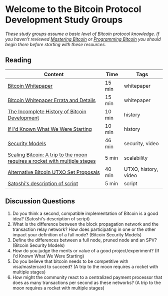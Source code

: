 # Welcome to the Bitcoin Protocol Development Study Groups

*These study groups assume a basic level of Bitcoin protocol knowledge. If you haven't reviewed [Mastering Bitcoin](https://github.com/bitcoinbook/bitcoinbook) or [Programming Bitcoin](https://github.com/jimmysong/programmingbitcoin) you should begin there before starting with these resources.*

## Reading

| Content                                                                                       | Time  | Tags                    |
|-----------------------------------------------------------------------------------------------|-------|-------------------------|
[Bitcoin Whitepaper](https://bitcoin.org/bitcoin.pdf) | 15 min | whitepaper |
[Bitcoin Whitepaper Errata and Details](https://gist.github.com/harding/dabea3d83c695e6b937bf090eddf2bb3) | 15 min | whitepaper |
[The Incomplete History of Bitcoin Development](https://b10c.me/blog/004-the-incomplete-history-of-bitcoin-development/) | 10 min | history |
[If I'd Known What We Were Starting](https://www.linkedin.com/pulse/id-known-what-we-were-starting-ray-dillinger/) | 10 min | history |
[Security Models](https://youtu.be/6gGcS4N5Rg4) | 46 min | security, video |
[Scaling Bitcoin: A trip to the moon requires a rocket with multiple stages](https://www.reddit.com/r/Bitcoin/comments/438hx0/a_trip_to_the_moon_requires_a_rocket_with/) | 5 min | scalability |
[Alternative Bitcoin UTXO Set Proposals](https://youtu.be/F3BCP0wiYOw) | 40 min | UTXO, history, video |
[Satoshi's description of script](https://satoshi.nakamotoinstitute.org/posts/bitcointalk/126/) | 5 min | script |

## Discussion Questions

1. Do you think a second, compatible implementation of Bitcoin is a good idea? (Satoshi's description of script)
1. What is the difference between the block propagation network and the transaction relay network? How does participating in one or the other impact your definition of a full node? (Bitcoin Security Models)
1. Define the differences between a full node, pruned node and an SPV? (Bitcoin Security Models)
1. How do you judge the merits or value of a good project/experiment? (If I'd Known What We Were Starting)
1. Do you believe that bitcoin needs to be competitive with visa/mastercard to succeed? (A trip to the moon requires a rocket with multiple stages)
1. How might the community react to a centralized payment processor that does as many transactions per second as these networks? (A trip to the moon requires a rocket with multiple stages)
